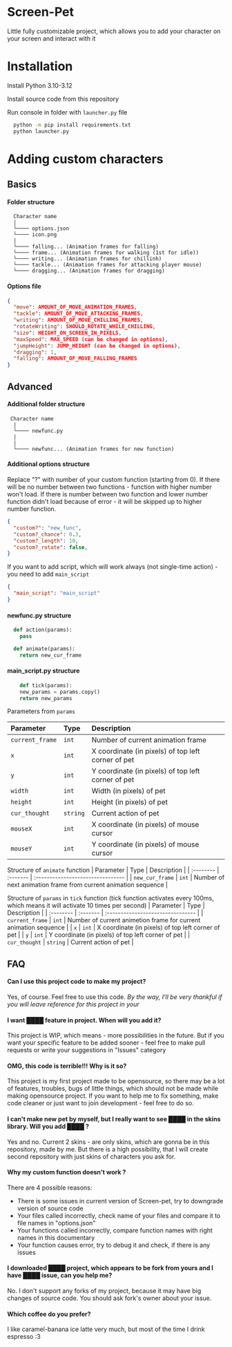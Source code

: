 
# Screen-Pet

Little fully customizable project, which allows you to add your character on your screen and interact with it




# Installation

Install Python 3.10-3.12

Install source code from this repository

Run console in folder with `launcher.py` file

```bash
  python -m pip install requirements.txt
  python launcher.py
```
    
# Adding custom characters

## Basics

#### Folder structure

```
  Character name
  |
  └──── options.json
  └──── icon.png
  |
  └──── falling... (Animation frames for falling)
  └──── frame... (Animation frames for walking (1st for idle))
  └──── writing... (Animation frames for chillinh)
  └──── tackle... (Animation frames for attacking player mouse)
  └──── dragging... (Animation frames for dragging)
```

#### Options file
```json
{
  "move": AMOUNT_OF_MOVE_ANIMATION_FRAMES,
  "tackle": AMOUNT_OF_MOVE_ATTACKING_FRAMES,
  "writing": AMOUNT_OF_MOVE_CHILLING_FRAMES,
  "rotateWriting": SHOULD_ROTATE_WHILE_CHILLING,
  "size": HEIGHT_ON_SCREEN_IN_PIXELS,
  "maxSpeed": MAX_SPEED (can be changed in options),
  "jumpHeight": JUMP_HEIGHT (can be changed in options),
  "dragging": 1,
  "falling": AMOUNT_OF_MOVE_FALLING_FRAMES
}
```

## Advanced

#### Additional folder structure
```
 Character name
  |
  └──── newfunc.py
  |
  |
  └──── newfunc... (Animation frames for new function)
```

#### Additional options structure
Replace "?" with number of your custom function (starting from 0). If there will be no number between two functions - function with higher number won't load. If there is number between two function and lower number function didn't load because of error - it will be skipped up to higher number function. 
```json
{
  "custom?": "new_func",
  "custom?_chance": 0.3,
  "custom?_length": 10,
  "custom?_rotate": false,
}
```

If you want to add script, which will work always (not single-time action) - you need to add `main_script`

```json
{
  "main_script": "main_script"
}
```


#### newfunc.py structure
```python
  def action(params):
    pass

  def animate(params):
    return new_cur_frame
```

#### main_script.py structure
```python
    def tick(params):
    new_params = params.copy()
    return new_params
```

Parameters from `params`

| Parameter | Type     | Description                       |
| :-------- | :------- | :-------------------------------- |
| `current_frame`      | `int` | Number of current animation frame |
| `x`      | `int` | X coordinate (in pixels) of top left corner of pet |
| `y`      | `int` | Y coordinate (in pixels) of top left corner of pet |
| `width`      | `int` | Width (in pixels) of pet |
| `height`      | `int` | Height (in pixels) of pet |
| `cur_thought`      | `string` | Current action of pet |
| `mouseX`      | `int` | X coordinate (in pixels) of mouse cursor |
| `mouseY`      | `int` | Y coordinate (in pixels) of mouse cursor |

Structure of `animate` function 
| Parameter | Type     | Description                       |
| :-------- | :------- | :-------------------------------- |
| `new_cur_frame`      | `int` | Number of next animation frame from current animation sequence |

Structure of `params` in `tick` function (tick function activates every 100ms, which means it will activate 10 times per second)
| Parameter | Type     | Description                       |
| :-------- | :------- | :-------------------------------- |
| `current_frame`      | `int` | Number of current animetion frame for current animation sequence |
| `x`      | `int` | X coordinate (in pixels) of top left corner of pet |
| `y`      | `int` | Y coordinate (in pixels) of top left corner of pet |
| `cur_thought`      | `string` | Current action of pet |

## FAQ

#### Can I use this project code to make my project?

Yes, of course. Feel free to use this code. _By the way, I'll be very thankful if you will leave reference for this project in your_

#### I want ████ feature in project. When will you add it?

This project is WIP, which means - more possibilities in the future. But if you want your specific feature to be added sooner - feel free to make pull requests or write your suggestions in "Issues" category

#### OMG, this code is terrible!!! Why is it so?

This project is my first project made to be opensource, so there may be a lot of features, troubles, bugs of little things, which should not be made while making opensource project. If you want to help me to fix something, make code cleaner or just want to join development - feel free to do so.

#### I can't make new pet by myself, but I really want to see ████ in the skins library. Will you add ████ ?

Yes and no. Current 2 skins - are only skins, which are gonna be in this repository, made by me. But there is a high possibility, that I will create second repository with just skins of characters you ask for.

#### Why my custom function doesn't work ?

There are 4 possible reasons:
- There is some issues in current version of Screen-pet, try to downgrade version of source code
- Your files called incorrectly, check name of your files and compare it to file names in "options.json"
- Your functions called incorrectly, compare function names with right names in this documentary
- Your function causes error, try to debug it and check, if there is any issues

#### I downloaded ████ project, which appears to be fork from yours and I have ████ issue, can you help me?

No. I don't support any forks of my project, because it may have big changes of source code. You should ask fork's owner about your issue.

#### Which coffee do you prefer?

I like caramel-banana ice latte very much, but most of the time I drink espresso :3
